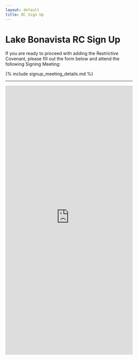 ```yaml
---
layout: default
title: RC Sign Up
---
```




<html>
<head>
<meta name="viewport" content="width=device-width, initial-scale=1">
<style>
* {
  box-sizing: border-box;
}

p {
  padding-left: 2rem;
}

h1 {
  text-align: center;
}

h2 {
  padding-bottom: .75rem;
  padding-top: 1rem;
  font-size: 1.5rem;
  font-weight: bold;
}


blockquote {
  background-color: #FFFF00;
}

</style>
</head>
</html>


# Lake Bonavista RC Sign Up

If you are ready to proceed with adding the Restrictive Covenant, please fill out the form below and attend the following Signing Meeting:

{% include signup_meeting_details.md %}

---

 <iframe style="text-align: center;width: 100%;" src="https://docs.google.com/forms/d/e/1FAIpQLSdRAIsx0ZjF5GeYl8rH-OIE_jySbKBjr_5bRACUvqoFxZ_qTg/viewform?embedded=true" width="640" height="854" frameborder="0" marginheight="0" marginwidth="0">Loading…</iframe>
